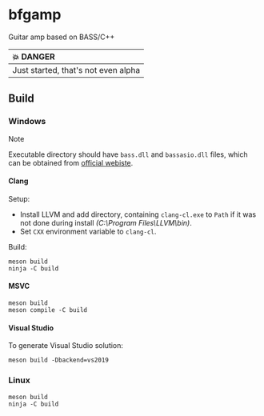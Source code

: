 # bfgamp
Guitar amp based on BASS/C++

| :boom: DANGER                       |
|:------------------------------------|
| Just started, that's not even alpha |

## Build

### Windows

> [!NOTE]
> Executable directory should have `bass.dll` and `bassasio.dll` files, which can be obtained from [official webiste](https://www.un4seen.com/).

#### Clang
Setup:

- Install LLVM and add directory, containing `clang-cl.exe` to `Path` if it was not done during install *(C:\Program Files\LLVM\bin)*.
- Set `CXX` environment variable to `clang-cl`.

Build:
```
meson build
ninja -C build
```

#### MSVC
```
meson build
meson compile -C build
```

#### Visual Studio
To generate Visual Studio solution:
```
meson build -Dbackend=vs2019
```

### Linux
```
meson build
ninja -C build
```
